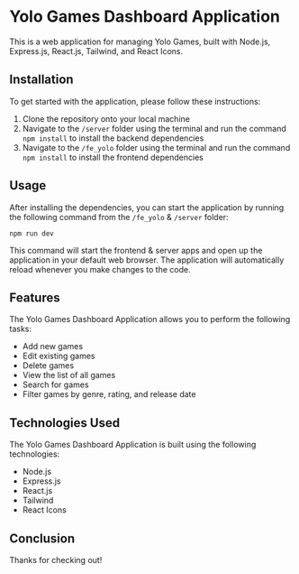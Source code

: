 # Yolo Games Dashboard Application

This is a web application for managing Yolo Games, built with Node.js, Express.js, React.js, Tailwind, and React Icons.

## Installation

To get started with the application, please follow these instructions:

1. Clone the repository onto your local machine
2. Navigate to the `/server` folder using the terminal and run the command `npm install` to install the backend dependencies
3. Navigate to the `/fe_yolo` folder using the terminal and run the command `npm install` to install the frontend dependencies

## Usage

After installing the dependencies, you can start the application by running the following command from the `/fe_yolo` & `/server` folder:

`npm run dev`

This command will start the frontend & server apps and open up the application in your default web browser. The application will automatically reload whenever you make changes to the code.

## Features

The Yolo Games Dashboard Application allows you to perform the following tasks:

- Add new games
- Edit existing games
- Delete games
- View the list of all games
- Search for games
- Filter games by genre, rating, and release date

## Technologies Used

The Yolo Games Dashboard Application is built using the following technologies:

- Node.js
- Express.js
- React.js
- Tailwind
- React Icons

## Conclusion

Thanks for checking out!
